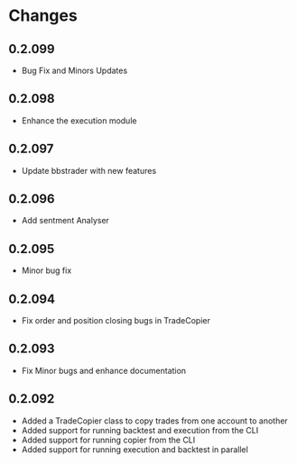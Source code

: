 # Changes

## 0.2.099
- Bug Fix and Minors Updates

## 0.2.098
- Enhance the execution module

## 0.2.097
- Update bbstrader with new features

## 0.2.096
- Add sentment Analyser

## 0.2.095
- Minor bug fix

## 0.2.094
- Fix order and position closing bugs in TradeCopier


## 0.2.093
- Fix Minor bugs and enhance documentation

## 0.2.092

- Added a TradeCopier class to copy trades from one account to another
- Added support for running backtest and execution from the CLI
- Added support for running copier from the CLI
- Added support for running execution and backtest in parallel
